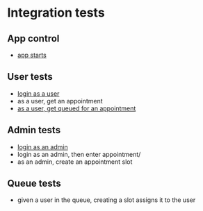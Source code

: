 # Integration tests

## App control
- [app starts](./app-starts.md)

## User tests
- [login as a user](./login.md)
- as a user, get an appointment
- [as a user, get queued for an appointment](./appointment-queue.md)

## Admin tests
- [login as an admin](./admin-login.md)
- login as an admin, then enter appointment/
- as an admin, create an appointment slot

## Queue tests
- given a user in the queue, creating a slot assigns it to the user
